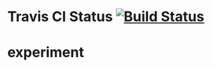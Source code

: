 # Travis CI Status [![Build Status](https://travis-ci.org/healther/experiment.svg)](https://travis-ci.org/healther/experiment)
# experiment
